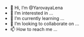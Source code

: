 - 👋 Hi, I’m @YarovayaLena
- 👀 I’m interested in ...
- 🌱 I’m currently learning ...
- 💞️ I’m looking to collaborate on ...
- 📫 How to reach me ...

<!---
YarovayaLena/YarovayaLena is a ✨ special ✨ repository because its `README.md` (this file) appears on your GitHub profile.
You can click the Preview link to take a look at your changes.
--->
